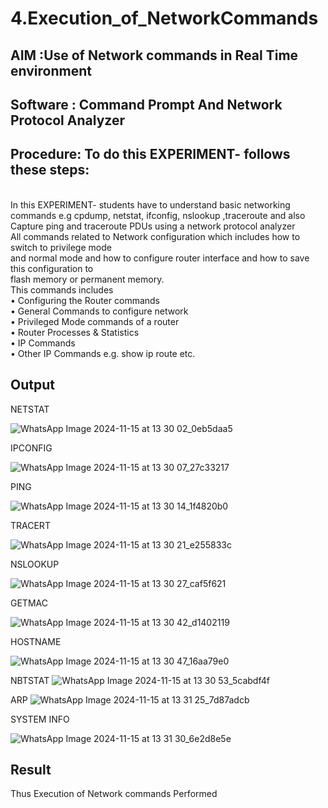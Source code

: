# 4.Execution_of_NetworkCommands
## AIM :Use of Network commands in Real Time environment
## Software : Command Prompt And Network Protocol Analyzer
## Procedure: To do this EXPERIMENT- follows these steps:
<BR>
In this EXPERIMENT- students have to understand basic networking commands e.g cpdump, netstat, ifconfig, nslookup ,traceroute and also Capture ping and traceroute PDUs using a network protocol analyzer 
<BR>
All commands related to Network configuration which includes how to switch to privilege mode
<BR>
and normal mode and how to configure router interface and how to save this configuration to
<BR>
flash memory or permanent memory.
<BR>
This commands includes
<BR>
• Configuring the Router commands
<BR>
• General Commands to configure network
<BR>
• Privileged Mode commands of a router 
<BR>
• Router Processes & Statistics
<BR>
• IP Commands
<BR>
• Other IP Commands e.g. show ip route etc.
<BR>

## Output
NETSTAT

![WhatsApp Image 2024-11-15 at 13 30 02_0eb5daa5](https://github.com/user-attachments/assets/8767dee7-36fc-4a90-8e9a-1fb4d07949d1)

IPCONFIG

![WhatsApp Image 2024-11-15 at 13 30 07_27c33217](https://github.com/user-attachments/assets/b8bb148e-db7d-42be-aa35-4089d2705b48)


PING

![WhatsApp Image 2024-11-15 at 13 30 14_1f4820b0](https://github.com/user-attachments/assets/f6123d03-6a33-43ae-85d3-765010403d5d)


TRACERT

![WhatsApp Image 2024-11-15 at 13 30 21_e255833c](https://github.com/user-attachments/assets/52297ec0-6a4b-404c-80f1-4c2434a1a6ae)


NSLOOKUP

![WhatsApp Image 2024-11-15 at 13 30 27_caf5f621](https://github.com/user-attachments/assets/55ae96d9-46bb-44fa-965c-fa390536493c)


GETMAC

![WhatsApp Image 2024-11-15 at 13 30 42_d1402119](https://github.com/user-attachments/assets/8decda4c-0d2b-4159-b560-c343d324173c)


HOSTNAME

![WhatsApp Image 2024-11-15 at 13 30 47_16aa79e0](https://github.com/user-attachments/assets/eb17337b-9b51-414b-bc44-81a9c0e4fad1)

NBTSTAT
![WhatsApp Image 2024-11-15 at 13 30 53_5cabdf4f](https://github.com/user-attachments/assets/0f04d43b-64d8-4f73-b5a7-61e4e7510f9c)


ARP
![WhatsApp Image 2024-11-15 at 13 31 25_7d87adcb](https://github.com/user-attachments/assets/4b0f8e6f-bc1b-4e90-a5a2-12c4057adbeb)


SYSTEM INFO

![WhatsApp Image 2024-11-15 at 13 31 30_6e2d8e5e](https://github.com/user-attachments/assets/755d65f3-e1c5-40b2-a836-a0c50d586e48)



## Result
Thus Execution of Network commands Performed 
